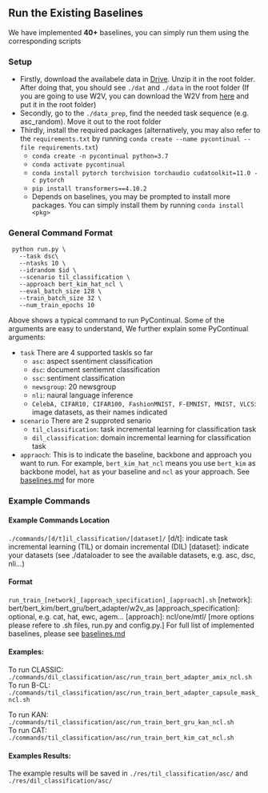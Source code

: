 
  
  
  
  
  
  
  
  
  
  
  
  
## Run the Existing Baselines  
We have implemented **40+** baselines, you can simply run them using the corresponding scripts  
  
### Setup  
  
 - Firstly, download the availabele data in [Drive](https://drive.google.com/file/d/10hCJHDKYVw0tzSHk6YZrRMFsqNs57fzW/view?usp=sharing). Unzip it in the root folder. After doing that, you should see `./dat` and `./data` in the root folder (If you are going to use W2V, you can download the W2V from [here](https://drive.google.com/file/d/1BFrnjV0LMfsnPcTcHyQ4LKHWV065GzBq/view) and put it in the root folder)  
 - Secondly, go to the `./data_prep`, find the needed task sequence (e.g. asc_random). Move it out to the root folder  
- Thirdly, install the required packages (alternatively, you may also refer to the `requirements.txt`  by running `conda create --name pycontinual --file requirements.txt`)
	- `conda create -n pycontinual python=3.7`  
	 - `conda activate pycontinual`  
	 - `conda install pytorch torchvision torchaudio cudatoolkit=11.0 -c pytorch`  
	 - `pip install transformers==4.10.2`  
	 - Depends on baselines, you may be prompted to install more packages. You can simply install them by running `conda install <pkg>`
	  
### General Command Format  
     python run.py \   
       --task dsc\   
       --ntasks 10 \    
       --idrandom $id \    
       --scenario til_classification \     
       --approach bert_kim_hat_ncl \    
       --eval_batch_size 128 \    
       --train_batch_size 32 \    
       --num_train_epochs 10   
Above shows a typical command to run PyContinual. Some of the arguments are easy to understand, We further explain some PyContinual arguments:  
  
 - `task` There are 4 supported taskls so far  
   - `asc`: aspect ssentiment classification  
   - `dsc`: document sentiemnt classification  
   - `ssc`: sentiment classification  
   - `newsgroup`: 20 newsgroup  
   - `nli`: naural language inference  
   - `CelebA, CIFAR10, CIFAR100, FashionMNIST, F-EMNIST, MNIST, VLCS`: image datasets, as their names indicated  
 - `scenario` There are 2 supproted senario  
   - `til_classification`: task incremental learning for classification task  
   - `dil_classification`: domain incremental learning for classification task  
 - `appraoch`: This is to indicate the baseline, backbone and approach you want to run. For example, `bert_kim_hat_ncl` means you use `bert_kim` as backbone model, `hat` as your baseline and `ncl` as your approach. See [baselines.md](https://github.com/ZixuanKe/PyContinual/blob/master/docs/baselines.md) for more  
### Example Commands   
#### Example Commands Location  
  
 `./commands/[d/t]il_classification/[dataset]/` [d/t]: indicate task incremental learning (TIL) or domain incremental (DIL) [dataset]: indicate your datasets (see ./dataloader to see the available datasets, e.g. asc, dsc, nli...)  
  
#### Format  
 `run_train_[network]_[approach_specification]_[approach].sh` [network]: bert/bert_kim/bert_gru/bert_adapter/w2v_as [approach_specification]: optional, e.g. cat, hat, ewc, agem... [approach]: ncl/one/mtl/ [more options please refere to .sh files, run.py and config.py.]  For full list of implemented baselines, please see [baselines.md](https://github.com/ZixuanKe/PyContinual/blob/master/docs/baselines.md)  
  
     
  
#### Examples:  
  
  To run CLASSIC:    
`./commands/dil_classification/asc/run_train_bert_adapter_amix_ncl.sh`   
  To run B-CL:    
`./commands/til_classification/asc/run_train_bert_adapter_capsule_mask_ncl.sh`     
           
 To run KAN:    
`./commands/til_classification/asc/run_train_bert_gru_kan_ncl.sh`   
  To run CAT:    
`./commands/til_classification/asc/run_train_bert_kim_cat_ncl.sh`   
#### Examples Results:  
The example results will be saved in `./res/til_classification/asc/` and `./res/dil_classification/asc/`
